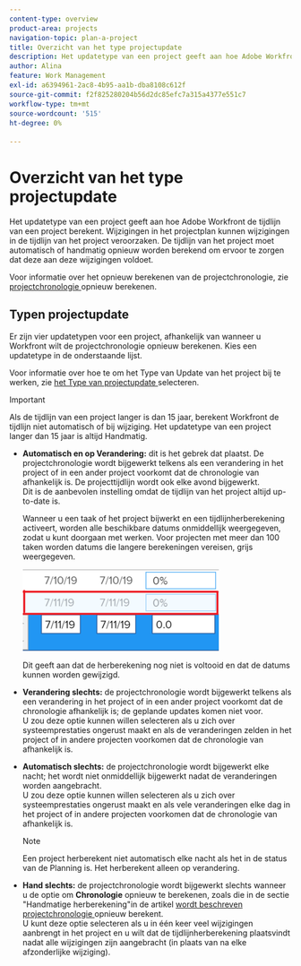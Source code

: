 ```yaml
---
content-type: overview
product-area: projects
navigation-topic: plan-a-project
title: Overzicht van het type projectupdate
description: Het updatetype van een project geeft aan hoe Adobe Workfront de tijdlijn van een project berekent. Wijzigingen in het projectplan kunnen wijzigingen in de tijdlijn van het project veroorzaken. De tijdlijn van het project moet automatisch of handmatig opnieuw worden berekend om ervoor te zorgen dat deze aan deze wijzigingen voldoet.
author: Alina
feature: Work Management
exl-id: a6394961-2ac8-4b95-aa1b-dba8108c612f
source-git-commit: f2f825280204b56d2dc85efc7a315a4377e551c7
workflow-type: tm+mt
source-wordcount: '515'
ht-degree: 0%

---
```


# Overzicht van het type projectupdate

Het updatetype van een project geeft aan hoe Adobe Workfront de tijdlijn van een project berekent. Wijzigingen in het projectplan kunnen wijzigingen in de tijdlijn van het project veroorzaken. De tijdlijn van het project moet automatisch of handmatig opnieuw worden berekend om ervoor te zorgen dat deze aan deze wijzigingen voldoet.

Voor informatie over het opnieuw berekenen van de projectchronologie, zie [ projectchronologie ](../../../manage-work/projects/manage-projects/recalculate-project-timeline.md) opnieuw berekenen.

## Typen projectupdate

Er zijn vier updatetypen voor een project, afhankelijk van wanneer u Workfront wilt de projectchronologie opnieuw berekenen. Kies een updatetype in de onderstaande lijst.

Voor informatie over hoe te om het Type van Update van het project bij te werken, zie [ het Type van projectupdate ](../../../manage-work/projects/manage-projects/select-project-update-type.md) selecteren.

>[!IMPORTANT]
>
>Als de tijdlijn van een project langer is dan 15 jaar, berekent Workfront de tijdlijn niet automatisch of bij wijziging. Het updatetype van een project langer dan 15 jaar is altijd Handmatig.

* **Automatisch en op Verandering:** dit is het gebrek dat plaatst. De projectchronologie wordt bijgewerkt telkens als een verandering in het project of in een ander project voorkomt dat de chronologie van afhankelijk is. De projecttijdlijn wordt ook elke avond bijgewerkt. \
  Dit is de aanbevolen instelling omdat de tijdlijn van het project altijd up-to-date is.

  Wanneer u een taak of het project bijwerkt en een tijdlijnherberekening activeert, worden alle beschikbare datums onmiddellijk weergegeven, zodat u kunt doorgaan met werken. Voor projecten met meer dan 100 taken worden datums die langere berekeningen vereisen, grijs weergegeven.

  ![](assets/dates-dimmed-when-insline-editing-350x146.png)

  Dit geeft aan dat de herberekening nog niet is voltooid en dat de datums kunnen worden gewijzigd.

* **Verandering slechts:** de projectchronologie wordt bijgewerkt telkens als een verandering in het project of in een ander project voorkomt dat de chronologie afhankelijk is; de geplande updates komen niet voor.\
  U zou deze optie kunnen willen selecteren als u zich over systeemprestaties ongerust maakt en als de veranderingen zelden in het project of in andere projecten voorkomen dat de chronologie van afhankelijk is.

* **Automatisch slechts:** de projectchronologie wordt bijgewerkt elke nacht; het wordt niet onmiddellijk bijgewerkt nadat de veranderingen worden aangebracht.\
  U zou deze optie kunnen willen selecteren als u zich over systeemprestaties ongerust maakt en als vele veranderingen elke dag in het project of in andere projecten voorkomen dat de chronologie van afhankelijk is.

  >[!NOTE]
  >
  >Een project herberekent niet automatisch elke nacht als het in de status van de Planning is. Het herberekent alleen op verandering.

* **Hand slechts:** de projectchronologie wordt bijgewerkt slechts wanneer u de optie om **Chronologie** opnieuw te berekenen, zoals die in de sectie &quot;Handmatige herberekening&quot;in de artikel [ wordt beschreven projectchronologie ](../../../manage-work/projects/manage-projects/recalculate-project-timeline.md) opnieuw berekent.\
  U kunt deze optie selecteren als u in één keer veel wijzigingen aanbrengt in het project en u wilt dat de tijdlijnherberekening plaatsvindt nadat alle wijzigingen zijn aangebracht (in plaats van na elke afzonderlijke wijziging).
